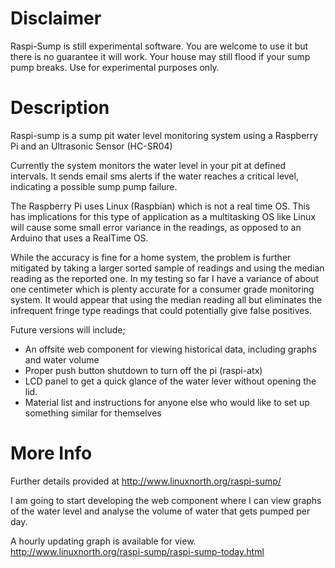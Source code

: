 Disclaimer
==========
Raspi-Sump is still experimental software. You are welcome to use it but there is no guarantee it will work. Your house may still flood if your sump pump breaks. Use for experimental purposes only.

Description
===========
Raspi-sump is a sump pit water level monitoring system using a Raspberry Pi and an 
Ultrasonic Sensor (HC-SR04)

Currently the system monitors the water level in your pit at defined intervals. It sends
email sms alerts if the water reaches a critical level, indicating a possible sump pump failure.

The Raspberry Pi uses Linux (Raspbian) which is not a real time OS.  This has implications 
for this type of application as a multitasking OS like Linux will cause some small error
variance in the readings, as opposed to an Arduino that uses a RealTime OS. 

While the accuracy is fine for a home system, the problem is further mitigated by taking a larger sorted sample of readings and using the median reading as the reported one.  In my testing so far I have a variance of about one centimeter which is plenty accurate for a consumer grade monitoring system.  It would appear that using the median reading all but eliminates the infrequent fringe type readings that could potentially give false positives.

Future versions will include;
- An offsite web component for viewing historical data, including graphs and water volume
- Proper push button shutdown to turn off the pi (raspi-atx)
- LCD panel to get a quick glance of the water lever without opening the lid.
- Material list and instructions for anyone else who would like to set up something similar for themselves

More Info
=========
Further details provided at http://www.linuxnorth.org/raspi-sump/

I am going to start developing the web component where I can view graphs of the water level and analyse the volume of water that gets pumped per day.

A hourly updating graph is available for view.
http://www.linuxnorth.org/raspi-sump/raspi-sump-today.html
